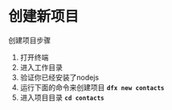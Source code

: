 # 创建新项目

创建项目步骤

1. 打开终端
2. 进入工作目录
3. 验证你已经安装了nodejs
4. 运行下面的命令来创建项目 **`dfx new contacts`**
5. 进入项目目录 **`cd contacts`**

